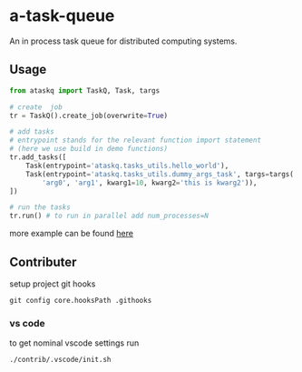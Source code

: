 # a-task-queue
An in process task queue for distributed computing systems.

## Usage
```python
from ataskq import TaskQ, Task, targs

# create  job
tr = TaskQ().create_job(overwrite=True)

# add tasks
# entrypoint stands for the relevant function import statement
# (here we use build in demo functions)
tr.add_tasks([
    Task(entrypoint='ataskq.tasks_utils.hello_world'),
    Task(entrypoint='ataskq.tasks_utils.dummy_args_task', targs=targs(
        'arg0', 'arg1', kwarg1=10, kwarg2='this is kwarg2')),
])

# run the tasks
tr.run() # to run in parallel add num_processes=N
```

more example can be found [here](./examples)

## Contributer
setup project git hooks
```
git config core.hooksPath .githooks
```

### vs code
to get nominal vscode settings run
```
./contrib/.vscode/init.sh
```
